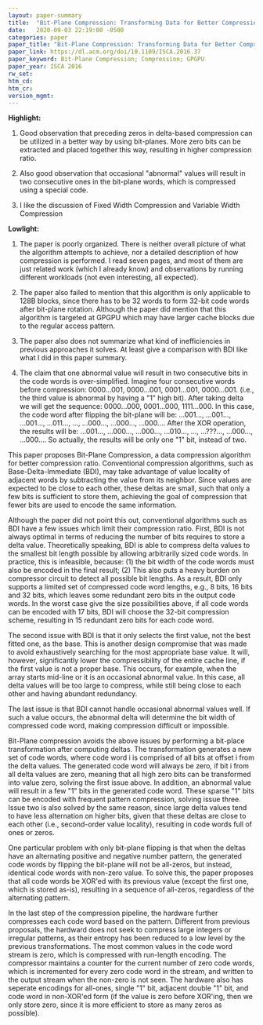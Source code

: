 ```yaml
---
layout: paper-summary
title:  "Bit-Plane Compression: Transforming Data for Better Compression in Many-Core Architectures"
date:   2020-09-03 22:19:00 -0500
categories: paper
paper_title: "Bit-Plane Compression: Transforming Data for Better Compression in Many-Core Architectures"
paper_link: https://dl.acm.org/doi/10.1109/ISCA.2016.37
paper_keyword: Bit-Plane Compression; Compression; GPGPU
paper_year: ISCA 2016
rw_set:
htm_cd:
htm_cr:
version_mgmt:
---
```


**Highlight:**

1. Good observation that preceding zeros in delta-based compression can be utilized in a better way by using bit-planes.
   More zero bits can be extracted and placed together this way, resulting in higher compression ratio.
  
2. Also good observation that occasional "abnormal" values will result in two consecutive ones in the bit-plane words,
   which is compressed using a special code.

3. I like the discussion of Fixed Width Compression and Variable Width Compression

**Lowlight:**

1. The paper is poorly organized. There is neither overall picture of what the algorithm attempts to achieve, nor
   a detailed description of how compression is performed.
   I read seven pages, and most of them are just related work (which I already know) and observations by running 
   different workloads (not even interesting, all expected).

2. The paper also failed to mention that this algorithm is only applicable to 128B blocks, since there has to be 32
   words to form 32-bit code words after bit-plane rotation.
   Although the paper did mention that this algorithm is targeted at GPGPU which may have larger cache blocks
   due to the regular access pattern.

3. The paper also does not summarize what kind of inefficiencies in previous approaches it solves. At least give
   a comparison with BDI like what I did in this paper summary.

4. The claim that one abnormal value will result in two consecutive bits in the code words is over-simplified.
   Imagine four consecutive words before compression: 0000...001, 0000...001, 0001...001, 0000...001.
   (i.e., the third value is abnormal by having a "1" high bit). 
   After taking delta we will get the sequence:
   0000...000, 0001...000, 1111...000.
   In this case, the code word after flipping the bit-plane will be:
   ...001..., ...001..., ...001..., ...011..., ..., ...000..., ...000..., ...000....
   After the XOR operation, the results will be:
   ...001..., ...000..., ...000..., ...010..., ..., ...???..., ...000..., ...000....
   So actually, the results will be only one "1" bit, instead of two.

This paper proposes Bit-Plane Compression, a data compression algorithm for better compression ratio. Conventional
compression algorithms, such as Base-Delta-Immediate (BDI), may take advantage of value locality of adjacent words
by subtracting the value from its neighbor. Since values are expected to be close to each other, these deltas are 
small, such that only a few bits is sufficient to store them, achieving the goal of compression that fewer bits are 
used to encode the same information.

Although the paper did not point this out, conventional algorithms such as BDI have a few issues which limit their 
compression ratio. First, BDI is not always optimal in terms of reducing the number of bits requires to store a 
delta value. Theoretically speaking, BDI is able to compress delta values to the smallest bit length possible by
allowing arbitrarily sized code words. In practice, this is infeasible, because: (1) the bit width of the code words
must also be encoded in the final result; (2) This also puts a heavy burden on compressor circuit to detect all possible
bit lengths. As a result, BDI only supports a limited set of compressed code word lengths, e.g., 8 bits, 16 bits and 32 
bits, which leaves some redundant zero bits in the output code words. In the worst case give the size possibilities above,
if all code words can be encoded with 17 bits, BDI will choose the 32-bit compression scheme, resulting in 15 redundant 
zero bits for each code word.

The second issue with BDI is that it only selects the first value, not the best fitted one, as the base. This is another
design compromise that was made to avoid exhaustively searching for the most appropriate base value. It will, however,
significantly lower the compressibility of the entire cache line, if the first value is not a proper base. This occurs, 
for example, when the array starts mid-line or it is an occasional abnormal value. In this case, all delta values will 
be too large to compress, while still being close to each other and having abundant redundancy.

The last issue is that BDI cannot handle occasional abnormal values well. If such a value occurs, the abnormal delta
will determine the bit width of compressed code word, making compression difficult or impossible. 

Bit-Plane compression avoids the above issues by performing a bit-place transformation after computing deltas. The 
transformation generates a new set of code words, where code word i is comprised of all bits at offset i from the 
delta values. The generated code word will always be zero, if bit i from all delta values are zero, meaning that all
high zero bits can be transformed into value zero, solving the first issue above. In addition, an abnormal value will
result in a few "1" bits in the generated code word. These sparse "1" bits can be encoded with frequent pattern
compression, solving issue three. Issue two is also solved by the same reason, since large delta values
tend to have less alternation on higher bits, given that these deltas are close to each other (i.e., second-order value 
locality), resulting in code words full of ones or zeros.

One particular problem with only bit-plane flipping is that when the deltas have an alternating positive and negative 
number pattern, the generated code words by flipping the bit-plane will not be all-zeros, but instead, identical code
words with non-zero value. To solve this, the paper proposes that all code words be XOR'ed with its previous value 
(except the first one, which is stored as-is), resulting in a sequence of all-zeros, regardless of the alternating pattern.

In the last step of the compression pipeline, the hardware further compresses each code word based on the pattern.
Different from previous proposals, the hardward does not seek to compress large integers or irregular patterns, as their
entropy has been reduced to a low level by the previous transformations. The most common values in the code word stream 
is zero, which is compressed with run-length encoding. The compressor maintains a counter for the current number of 
zero code words, which is incremented for every zero code word in the stream, and written to the output stream when 
the non-zero is not seen. The hardware also has seperate encodings for all-ones, single "1" bit, adjacent double 
"1" bit, and code word in non-XOR'ed form (if the value is zero before XOR'ing, then we only store zero, since it is 
more efficient to store as many zeros as possible). 
